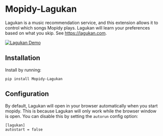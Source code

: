# Mopidy-Lagukan

Lagukan is a music recommendation service, and this extension allows it to
control which songs Mopidy plays. Lagukan will learn your preferences based on
what you skip. See https://lagukan.com.

[![Lagukan Demo](https://lagukan.com/img/desktop_cropped.png)](https://youtu.be/Rr2R1fSZwPo)

## Installation

Install by running:

```
pip install Mopidy-Lagukan
```

## Configuration

By default, Lagukan will open in your browser automatically when you start mopidy. This is because
Lagukan will only work while the browser window is open. You can disable this by setting the `autorun`
config option:

```
[lagukan]
autostart = false
```
